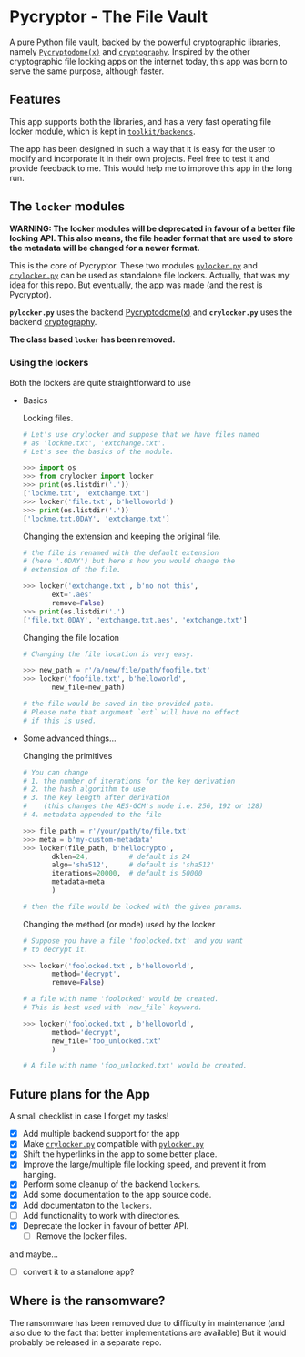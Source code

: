 # Pycryptor - The File Vault

A pure Python file vault, backed by the powerful cryptographic libraries,
namely [`Pycryptodome(x)`][6] and [`cryptography`][7]. Inspired by the
other cryptographic file locking apps on the internet today, this app was
born to serve the same purpose, although faster.


## Features

This app supports both the libraries, and has a very fast operating file
locker module, which is kept in [`toolkit/backends`][3].

The app has been designed in such a way that it is easy for the user to
modify and incorporate it in their own projects. Feel free to test it
and provide feedback to me. This would help me to improve this app in
the long run.


## The `locker` modules

**WARNING: The locker modules will be deprecated in favour of a better file
locking API. This also means, the file header format that are used to store
the metadata will be changed for a newer format.**

This is the core of Pycryptor. These two modules [`pylocker.py`][4] and
[`crylocker.py`][5] can be used as standalone file lockers. Actually,
that was my idea for this repo. But eventually, the app was made (and the
rest is Pycryptor).

**`pylocker.py`** uses the backend [Pycryptodome(x)][6] and
**`crylocker.py`** uses the backend [cryptography][7].

**The class based `locker` has been removed.**


### Using the lockers

Both the lockers are quite straightforward to use

 - Basics

	Locking files.
	```python
	# Let's use crylocker and suppose that we have files named
	# as 'lockme.txt', 'extchange.txt'.
	# Let's see the basics of the module.

	>>> import os
	>>> from crylocker import locker
	>>> print(os.listdir('.'))
	['lockme.txt', 'extchange.txt']
	>>> locker('file.txt', b'helloworld')
	>>> print(os.listdir('.'))
	['lockme.txt.0DAY', 'extchange.txt']
	```

	Changing the extension and keeping the original file.

	```python
	# the file is renamed with the default extension
	# (here '.0DAY') but here's how you would change the
	# extension of the file.

	>>> locker('extchange.txt', b'no not this',
		   ext='.aes'
		   remove=False)
	>>> print(os.listdir('.')
	['file.txt.0DAY', 'extchange.txt.aes', 'extchange.txt']
	```
	Changing the file location
	```python
	# Changing the file location is very easy.

	>>> new_path = r'/a/new/file/path/foofile.txt'
	>>> locker('foofile.txt', b'helloworld',
		   new_file=new_path)

	# the file would be saved in the provided path.
	# Please note that argument `ext` will have no effect
	# if this is used.
	```

 - Some advanced things...

	Changing the primitives

	```python
	# You can change
	# 1. the number of iterations for the key derivation
	# 2. the hash algorithm to use
	# 3. the key length after derivation
	#    (this changes the AES-GCM's mode i.e. 256, 192 or 128)
	# 4. metadata appended to the file

	>>> file_path = r'/your/path/to/file.txt'
	>>> meta = b'my-custom-metadata'
	>>> locker(file_path, b'hellocrypto',
		   dklen=24,	      # default is 24
		   algo='sha512',     # default is 'sha512'
		   iterations=20000,  # default is 50000
		   metadata=meta
		   )

	# then the file would be locked with the given params.
	```

	Changing the method (or mode) used by the locker

	```python
	# Suppose you have a file 'foolocked.txt' and you want
	# to decrypt it.

	>>> locker('foolocked.txt', b'helloworld',
		   method='decrypt',
		   remove=False)

	# a file with name 'foolocked' would be created.
	# This is best used with `new_file` keyword.

	>>> locker('foolocked.txt', b'helloworld',
		   method='decrypt',
		   new_file='foo_unlocked.txt'
		   )

	# A file with name 'foo_unlocked.txt' would be created.
	```


## Future plans for the App

A small checklist in case I forget my tasks!

 - [x] Add multiple backend support for the app
 - [x] Make [`crylocker.py`][5] compatible with [`pylocker.py`][4]
 - [x] Shift the hyperlinks in the app to some better place.
 - [x] Improve the large/multiple file locking speed, and prevent it from hanging.
 - [x] Perform some cleanup of the backend `lockers`.
 - [x] Add some documentation to the app source code.
 - [x] Add documentaton to the `lockers`.
 - [ ] Add functionality to work with directories.
 - [x] Deprecate the locker in favour of better API.
    - [ ] Remove the locker files.

and maybe...
 - [ ] convert it to a stanalone app?


## Where is the ransomware?

The ransomware has been removed due to difficulty in maintenance
(and also due to the fact that better implementations are available)
But it would probably be released in a separate repo.


[3]: <pycryptor/toolkit/backends>
[4]: <pycryptor/toolkit/backends/pylocker.py>
[5]: <pycryptor/toolkit/backends/crylocker.py>
[6]: <https://github.com/Legrandin/pycryptodome#pycryptodome>
[7]: <https://github.com/pyca/cryptography#pycacryptography>

